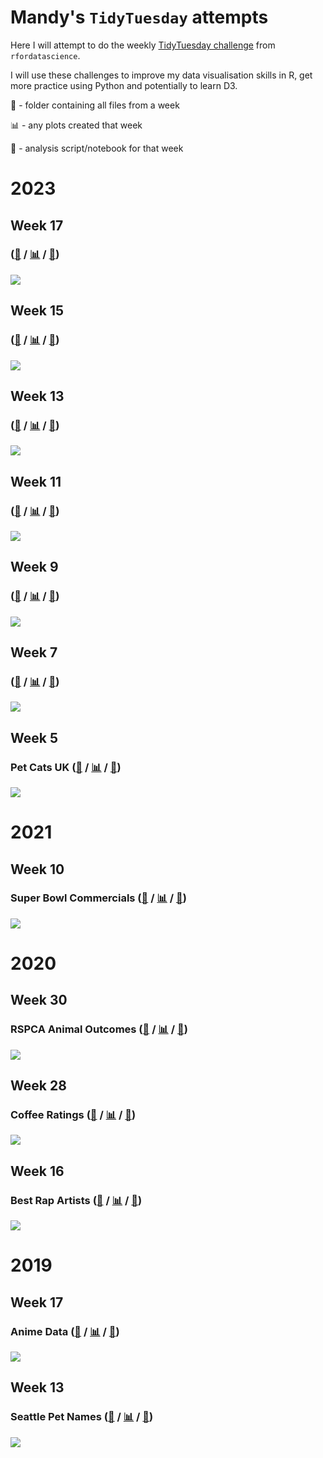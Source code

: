 # Mandy's `TidyTuesday` attempts

Here I will attempt to do the weekly [TidyTuesday challenge](https://github.com/rfordatascience/tidytuesday) from `rfordatascience`.

I will use these challenges to improve my data visualisation skills in R, get more practice using Python and potentially to learn D3.

📁 - folder containing all files from a week

📊 - any plots created that week

📃 - analysis script/notebook for that week 

# 2023

## Week 17

###  ([📁](2023_wk17) / [📊](2023_wk17/plots/) / [📃](2023_wk17/london_marathon.R))

![](2023_wk17/plots/london_marathon.png)

## Week 15

###  ([📁](2023_wk15) / [📊](2023_wk15/plots/) / [📃](2023_wk15/egg_production.R))

![](2023_wk15/plots/egg_production.png)

## Week 13

###  ([📁](2023_wk13) / [📊](2023_wk13/plots/) / [📃](2023_wk13/timezones.R))

![](2023_wk13/plots/timezones.png)


## Week 11

###  ([📁](2023_wk11) / [📊](2023_wk11/plots/) / [📃](2023_wk11/afrisenti.R))

![](2023_wk11/plots/european_drug_development.png)


## Week 9

###  ([📁](2023_wk9) / [📊](2023_wk9/plots/) / [📃](2023_wk9/afrisenti.R))

![](2023_wk9/plots/afrisenti.png)

## Week 7

###  ([📁](2023_wk7) / [📊](2023_wk7/plots/) / [📃](2023_wk7/age_gaps.R))

![](2023_wk7/plots/age_gaps.jpg)

## Week 5 

### Pet Cats UK ([📁](2023_wk5) / [📊](2023_wk5/plots/) / [📃](2023_wk5/cats.R))

![](2023_wk5/plots/cats.png)

# 2021

## Week 10

### Super Bowl Commercials ([📁](2021_wk10) / [📊](2021_wk10/plots/) / [📃](2021_wk10/superbowl_ads.Rmd))

![](2021_wk10/plots/ad_content.png)

# 2020

## Week 30

### RSPCA Animal Outcomes ([📁](2020_wk30) / [📊](2020_wk30/plots/) / [📃](2020_wk30/rspca_analysis.Rmd))

![](2020_wk30/plots/animal_outcomes.png)


## Week 28

### Coffee Ratings ([📁](2020_wk28) / [📊](2020_wk28/plots/) / [📃](2020_wk28/coffee_analysis.Rmd))

![](2020_wk28/plots/coffee_origin_plot.png)

## Week 16

### Best Rap Artists ([📁](2020_wk16) / [📊](2020_wk16/plots/) / [📃](2020_wk16/rap_artists.Rmd))

![](2020_wk16/plots/female_rappers.png)


# 2019

## Week 17

### Anime Data ([📁](2019_wk17) / [📊](2019_wk17/plots/) / [📃](2019_wk17/anime_fun.Rmd))

![](2019_wk17/plots/anime_synopsis_wordcloud.png)

## Week 13

### Seattle Pet Names ([📁](2019_wk13) / [📊](2019_wk13/plots/) / [📃](2019_wk13/seattle_pets.Rmd))

![](2019_wk13/plots/seattle_pet_names.png)
